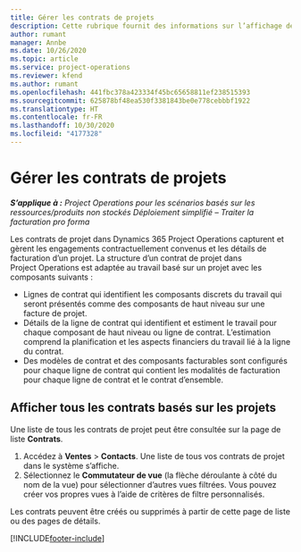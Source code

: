 ```yaml
---
title: Gérer les contrats de projets
description: Cette rubrique fournit des informations sur l’affichage de contrats basés sur un projet.
author: rumant
manager: Annbe
ms.date: 10/26/2020
ms.topic: article
ms.service: project-operations
ms.reviewer: kfend
ms.author: rumant
ms.openlocfilehash: 441fbc378a423334f45bc65658811ef238515393
ms.sourcegitcommit: 625878bf48ea530f3381843be0e778cebbbf1922
ms.translationtype: HT
ms.contentlocale: fr-FR
ms.lasthandoff: 10/30/2020
ms.locfileid: "4177328"
---
```

# <a name="manage-project-contracts"></a>Gérer les contrats de projets

_**S’applique à :** Project Operations pour les scénarios basés sur les ressources/produits non stockés Déploiement simplifié – Traiter la facturation pro forma_

Les contrats de projet dans Dynamics 365 Project Operations capturent et gèrent les engagements contractuellement convenus et les détails de facturation d’un projet. La structure d’un contrat de projet dans Project Operations est adaptée au travail basé sur un projet avec les composants suivants :

- Lignes de contrat qui identifient les composants discrets du travail qui seront présentés comme des composants de haut niveau sur une facture de projet.
- Détails de la ligne de contrat qui identifient et estiment le travail pour chaque composant de haut niveau ou ligne de contrat. L’estimation comprend la planification et les aspects financiers du travail lié à la ligne du contrat.
- Des modèles de contrat et des composants facturables sont configurés pour chaque ligne de contrat qui contient les modalités de facturation pour chaque ligne de contrat et le contrat d’ensemble.

## <a name="view-all-project-based-contracts"></a>Afficher tous les contrats basés sur les projets

Une liste de tous les contrats de projet peut être consultée sur la page de liste **Contrats**. 

1. Accédez à **Ventes** > **Contacts**. Une liste de tous vos contrats de projet dans le système s’affiche. 
2. Sélectionnez le **Commutateur de vue** (la flèche déroulante à côté du nom de la vue) pour sélectionner d’autres vues filtrées. Vous pouvez créer vos propres vues à l’aide de critères de filtre personnalisés.

Les contrats peuvent être créés ou supprimés à partir de cette page de liste ou des pages de détails.


[!INCLUDE[footer-include](../../includes/footer-banner.md)]